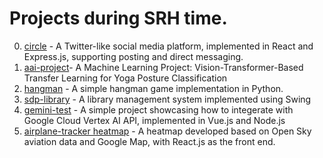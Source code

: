 # Projects during SRH time.

0. [circle](https://github.com/pkunray/circle) - A Twitter-like social media platform, implemented in React and Express.js, supporting posting and direct messaging.
1. [aai-project](https://github.com/Curry-Spring-Roll-Sauerkraut-Squad/aai-project)- A Machine Learning Project: Vision-Transformer-Based Transfer Learning for Yoga Posture Classification
2. [hangman](./srh/hangman) - A simple hangman game implementation in Python.
3. [sdp-library](https://github.com/Alex-exy/srh-sdp) - A library management system implemented using Swing
4. [gemini-test](https://github.com/pkunray/gemini-test) - A simple project showcasing how to integerate with Google Cloud Vertex AI API, implemented in Vue.js and Node.js
5. [airplane-tracker heatmap](https://github.com/stickrundude/airplane-tracker/tree/usecase-heatmap) - A heatmap developed based on Open Sky aviation data and Google Map, with React.js as the front end.
